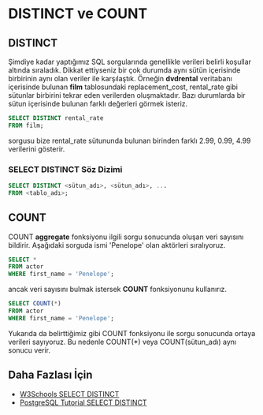 DISTINCT ve COUNT
======

## DISTINCT

Şimdiye kadar yaptığımız SQL sorgularında genellikle verileri belirli koşullar altında sıraladık. Dikkat ettiyseniz bir çok durumda aynı sütün içerisinde
birbirinin aynı olan veriler ile karşılaştık. Örneğin **dvdrental** veritabanı içerisinde bulunan **film** tablosundaki replacement_cost, rental_rate gibi sütunlar
birbirini tekrar eden verilerden oluşmaktadır. Bazı durumlarda bir sütun içerisinde bulunan farklı değerleri görmek isteriz.

```SQL
SELECT DISTINCT rental_rate 
FROM film;
```
sorgusu bize rental_rate sütununda bulunan birinden farklı  2.99, 0.99, 4.99 verilerini gösterir.

### SELECT DISTINCT Söz Dizimi

```SQL
SELECT DISTINCT <sütun_adı>, <sütun_adı>, ...
FROM <tablo_adı>;
```

## COUNT
COUNT **aggregate** fonksiyonu ilgili sorgu sonucunda oluşan veri sayısını bildirir. Aşağıdaki sorguda ismi 'Penelope' olan aktörleri sıralıyoruz.

```SQL
SELECT * 
FROM actor
WHERE first_name = 'Penelope';
```
ancak veri sayısını bulmak istersek **COUNT** fonksiyonunu kullanırız.
```SQL
SELECT COUNT(*)
FROM actor
WHERE first_name = 'Penelope';
```

Yukarıda da belirttiğimiz gibi COUNT fonksiyonu ile sorgu sonucunda ortaya verileri sayıyoruz. Bu nedenle COUNT(*) veya COUNT(sütun_adı) aynı
sonucu verir.

## Daha Fazlası İçin
- [W3Schools SELECT DISTINCT](https://www.w3schools.com/sql/sql_distinct.asp)
- [PostgreSQL Tutorial SELECT DISTINCT](https://www.postgresqltutorial.com/postgresql-select-distinct/)




